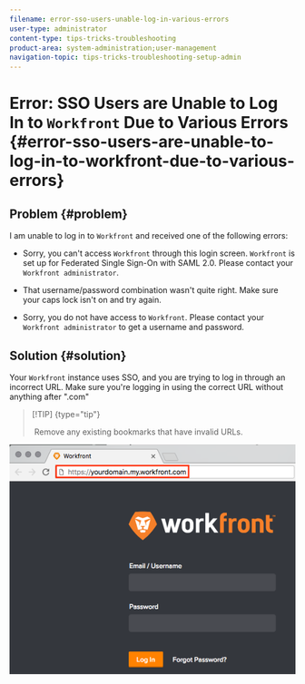```yaml
---
filename: error-sso-users-unable-log-in-various-errors
user-type: administrator
content-type: tips-tricks-troubleshooting
product-area: system-administration;user-management
navigation-topic: tips-tricks-troubleshooting-setup-admin
---
```





# Error: SSO Users are Unable to Log In to `Workfront` Due to Various Errors {#error-sso-users-are-unable-to-log-in-to-workfront-due-to-various-errors}



## Problem {#problem}

I am unable to log in to `Workfront` and received one of the following errors:



* Sorry, you can't access `Workfront` through this login screen. `Workfront` is set up for Federated Single Sign-On with SAML 2.0. Please contact your `Workfront administrator`.

* That username/password combination wasn't quite right. Make sure your caps lock isn't on and try again.
* Sorry, you do not have access to `Workfront`. Please contact your `Workfront administrator` to get a username and password.





## Solution {#solution}

Your `Workfront` instance uses SSO, and you are trying to log in through an incorrect URL. Make sure you're logging in using the correct URL without anything after ".com"


>[!TIP] {type="tip"}
>
>&nbsp;Remove any existing bookmarks that have invalid URLs.


![Screen_Shot_2018-05-16_at_9.24.08_AM.png](assets/screen-shot-2018-05-16-at-9.24.08-am.png)


